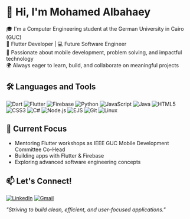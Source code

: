 # 👋 Hi, I'm Mohamed Albahaey

🎓 I'm a Computer Engineering student at the German University in Cairo (GUC)  
📱 Flutter Developer | 💻 Future Software Engineer  
🚀 Passionate about mobile development, problem solving, and impactful technology  
🌍 Always eager to learn, build, and collaborate on meaningful projects  


## 🛠️ Languages and Tools

![Dart](https://img.shields.io/badge/-Dart-0175C2?style=for-the-badge&logo=dart&logoColor=white)
![Flutter](https://img.shields.io/badge/-Flutter-02569B?style=for-the-badge&logo=flutter&logoColor=white)
![Firebase](https://img.shields.io/badge/-Firebase-FFCA28?style=for-the-badge&logo=firebase&logoColor=black)
![Python](https://img.shields.io/badge/-Python-3776AB?style=for-the-badge&logo=python&logoColor=white)
![JavaScript](https://img.shields.io/badge/-JavaScript-F7DF1E?style=for-the-badge&logo=javascript&logoColor=black)
![Java](https://img.shields.io/badge/-Java-007396?style=for-the-badge&logo=java&logoColor=white)
![HTML5](https://img.shields.io/badge/-HTML5-E34F26?style=for-the-badge&logo=html5&logoColor=white)
![CSS3](https://img.shields.io/badge/-CSS3-1572B6?style=for-the-badge&logo=css3&logoColor=white)
![C#](https://img.shields.io/badge/-C%23-239120?style=for-the-badge&logo=c-sharp&logoColor=white)
![Node.js](https://img.shields.io/badge/-Node.js-339933?style=for-the-badge&logo=nodedotjs&logoColor=white)
![EJS](https://img.shields.io/badge/-EJS-323330?style=for-the-badge&logo=ejs&logoColor=white)
![Git](https://img.shields.io/badge/-Git-F05032?style=for-the-badge&logo=git&logoColor=white)
![Linux](https://img.shields.io/badge/-Linux-FCC624?style=for-the-badge&logo=linux&logoColor=black)


## 🚧 Current Focus
- Mentoring Flutter workshops as IEEE GUC Mobile Development Committee Co-Head
- Building apps with Flutter & Firebase
- Exploring advanced software engineering concepts


## 📫 Let's Connect!

[![LinkedIn](https://img.shields.io/badge/-LinkedIn-0A66C2?style=for-the-badge&logo=linkedin&logoColor=white)](https://www.linkedin.com/in/mohamedalbahaey/)
[![Gmail](https://img.shields.io/badge/-Gmail-D14836?style=for-the-badge&logo=gmail&logoColor=white)](mailto:mohamedalbahaey@gmail.com)


_"Striving to build clean, efficient, and user-focused applications."_
